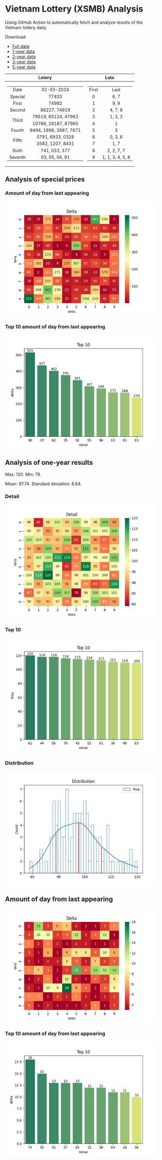 # Vietnam Lottery (XSMB) Analysis

Using GitHub Action to automatically fetch and analyze results of the Vietnam lottery daily.

Download:

* [Full data](https://raw.githubusercontent.com/khiemdoan/vietnam-lottery-xsmb-analysis/main/results/xsmb.csv)
* [1-year data](https://raw.githubusercontent.com/khiemdoan/vietnam-lottery-xsmb-analysis/main/results/xsmb_1_year.csv)
* [2-year data](https://raw.githubusercontent.com/khiemdoan/vietnam-lottery-xsmb-analysis/main/results/xsmb_2_year.csv)
* [3-year data](https://raw.githubusercontent.com/khiemdoan/vietnam-lottery-xsmb-analysis/main/results/xsmb_3_year.csv)
* [5-year data](https://raw.githubusercontent.com/khiemdoan/vietnam-lottery-xsmb-analysis/main/results/xsmb_5_year.csv)

| Lotery      | Loto |
| :-----------: | :-----------: |
| <table><tr><td>Date</td><td>02-03-2024</td></tr><tr><td>Special</td><td>77433</td></tr><tr><td>First</td><td>74982</td></tr><tr><td>Second</td><td>86227, 74919</td></tr><tr><td rowspan="2">Third</td><td>78519, 65124, 47963</td></tr><tr><td>10766, 16187, 87960</td></tr><tr><td>Fourth</td><td>9494, 1898, 3887, 7871</td></tr><tr><td rowspan="2">Fifth</td><td>0791, 6933, 0328</td></tr><tr><td>3582, 1207, 8431</td></tr><tr><td>Sixth</td><td>741, 053, 377</td></tr><tr><td>Seventh</td><td>93, 95, 06, 91</td></tr></table> | <table><tr><td>First</td><td>Last</td></tr><tr><td>0</td><td>6, 7</td></tr><tr><td>1</td><td>9, 9</td></tr><tr><td>2</td><td>4, 7, 8</td></tr><tr><td>3</td><td>1, 3, 3</td></tr><tr><td>4</td><td>1</td></tr><tr><td>5</td><td>3</td></tr><tr><td>6</td><td>0, 3, 6</td></tr><tr><td>7</td><td>1, 7</td></tr><tr><td>8</td><td>2, 2, 7, 7</td></tr><tr><td>9</td><td>1, 1, 3, 4, 5, 8</td></tr></table> |


<h2>Analysis of special prices</h2>

<h3>Amount of day from last appearing</h3>

![Delta](images/special_delta.jpg)

<h3>Top 10 amount of day from last appearing</h3>

![Delta top 10](images/special_delta_top_10.jpg)

<h2>Analysis of one-year results</h2>

Max: 120. Min: 79.

Mean: 97.74. Standard deviation: 8.64.

<h3>Detail</h3>

![Detail](images/heatmap.jpg)

<h3>Top 10</h3>

![Top 10](images/top-10.jpg)

<h3>Distribution</h3>

![Distribution](images/distribution.jpg)

<h2>Amount of day from last appearing</h2>

![Delta](images/delta.jpg)

<h3>Top 10 amount of day from last appearing</h3>

![Delta top 10](images/delta_top_10.jpg)